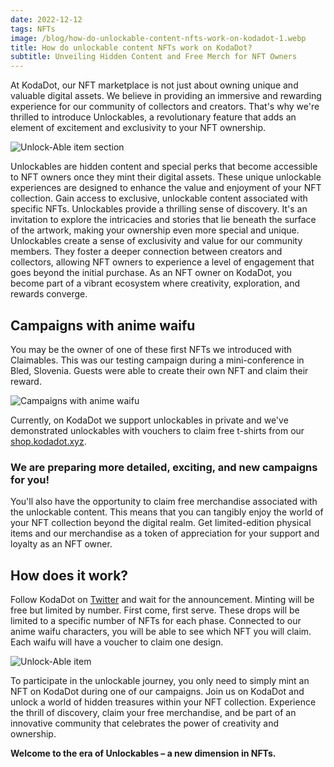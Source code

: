 ```yaml
---
date: 2022-12-12
tags: NFTs
image: /blog/how-do-unlockable-content-nfts-work-on-kodadot-1.webp
title: How do unlockable content NFTs work on KodaDot?
subtitle: Unveiling Hidden Content and Free Merch for NFT Owners
---
```


At KodaDot, our NFT marketplace is not just about owning unique and valuable digital assets. We believe in providing an immersive and rewarding experience for our community of collectors and creators. That's why we're thrilled to introduce Unlockables, a revolutionary feature that adds an element of excitement and exclusivity to your NFT ownership.

<img src="/blog/how-do-unlockable-content-nfts-work-on-kodadot-2.webp" alt="Unlock-Able item section" />

Unlockables are hidden content and special perks that become accessible to NFT owners once they mint their digital assets. These unique unlockable experiences are designed to enhance the value and enjoyment of your NFT collection.
Gain access to exclusive, unlockable content associated with specific NFTs. Unlockables provide a thrilling sense of discovery. It's an invitation to explore the intricacies and stories that lie beneath the surface of the artwork, making your ownership even more special and unique.
Unlockables create a sense of exclusivity and value for our community members. They foster a deeper connection between creators and collectors, allowing NFT owners to experience a level of engagement that goes beyond the initial purchase. As an NFT owner on KodaDot, you become part of a vibrant ecosystem where creativity, exploration, and rewards converge.

## Campaigns with anime waifu

You may be the owner of one of these first NFTs we introduced with Claimables. This was our testing campaign during a mini-conference in Bled, Slovenia. Guests were able to create their own NFT and claim their reward.

<img src="/blog/how-do-unlockable-content-nfts-work-on-kodadot-3.webp" alt="Campaigns with anime waifu" />

Currently, on KodaDot we support unlockables in private and we've demonstrated unlockables with vouchers to claim free t-shirts from our [shop.kodadot.xyz](shop.kodadot.xyz)</a>.

### We are preparing more detailed, exciting, and new campaigns for you!

You'll also have the opportunity to claim free merchandise associated with the unlockable content. This means that you can tangibly enjoy the world of your NFT collection beyond the digital realm. Get limited-edition physical items and our merchandise as a token of appreciation for your support and loyalty as an NFT owner.

## How does it work?

Follow KodaDot on [Twitter](https://twitter.com/KodaDot) and wait for the announcement. Minting will be free but limited by number. First come, first serve. These drops will be limited to a specific number of NFTs for each phase. Connected to our anime waifu characters, you will be able to see which NFT you will claim. Each waifu will have a voucher to claim one design.

<img src="/blog/how-do-unlockable-content-nfts-work-on-kodadot-4.webp" alt="Unlock-Able item" />

To participate in the unlockable journey, you only need to simply mint an NFT on KodaDot during one of our campaigns.
Join us on KodaDot and unlock a world of hidden treasures within your NFT collection. Experience the thrill of discovery, claim your free merchandise, and be part of an innovative community that celebrates the power of creativity and ownership.

__Welcome to the era of Unlockables – a new dimension in NFTs.__